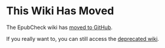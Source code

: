# This Wiki Has Moved #

The EpubCheck wiki has [moved to GitHub](https://github.com/IDPF/epubcheck/wiki).

If you really want to, you can still access the [deprecated wiki](http://code.google.com/p/epubcheck/w/list).